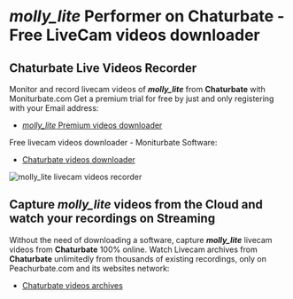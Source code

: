 # _molly_lite_ Performer on Chaturbate - Free LiveCam videos downloader

## Chaturbate Live Videos Recorder

Monitor and record livecam videos of **_molly_lite_** from **Chaturbate** with Moniturbate.com
Get a premium trial for free by just and only registering with your Email address:
* [_molly_lite_ Premium videos downloader](https://moniturbate.com/request-demo-licence-key.html)

Free livecam videos downloader - Moniturbate Software:
* [Chaturbate videos downloader](https://moniturbate.com/moniturbate-download-software.html)

![_molly_lite_ livecam videos recorder](https://peachurnet.com/templates/moniturbate-software.png)


## Capture _molly_lite_ videos from the Cloud and watch your recordings on Streaming

Without the need of downloading a software, capture **_molly_lite_** livecam videos from **Chaturbate** 100% online.
Watch Livecam archives from **Chaturbate** unlimitedly from thousands of existing recordings, only on Peachurbate.com and its websites network:
* [Chaturbate videos archives](https://peachurnet.com/)